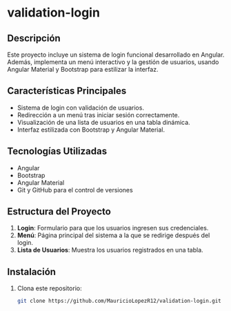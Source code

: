 # validation-login

## Descripción
Este proyecto incluye un sistema de login funcional desarrollado en Angular. Además, implementa un menú interactivo y la gestión de usuarios, usando Angular Material y Bootstrap para estilizar la interfaz.

## Características Principales
- Sistema de login con validación de usuarios.
- Redirección a un menú tras iniciar sesión correctamente.
- Visualización de una lista de usuarios en una tabla dinámica.
- Interfaz estilizada con Bootstrap y Angular Material.

## Tecnologías Utilizadas
- Angular
- Bootstrap
- Angular Material
- Git y GitHub para el control de versiones

## Estructura del Proyecto
1. **Login**: Formulario para que los usuarios ingresen sus credenciales.
2. **Menú**: Página principal del sistema a la que se redirige después del login.
3. **Lista de Usuarios**: Muestra los usuarios registrados en una tabla.

## Instalación
1. Clona este repositorio:
   ```bash
   git clone https://github.com/MauricioLopezR12/validation-login.git
